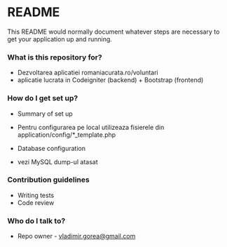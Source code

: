 # README #

This README would normally document whatever steps are necessary to get your application up and running.

### What is this repository for? ###

* Dezvoltarea aplicatiei romaniacurata.ro/voluntari
* aplicatie lucrata in Codeigniter (backend) + Bootstrap (frontend)

### How do I get set up? ###

* Summary of set up
* Pentru configurarea pe local utilizeaza fisierele din application/config/*_template.php

* Database configuration
* vezi MySQL dump-ul atasat


### Contribution guidelines ###

* Writing tests
* Code review

### Who do I talk to? ###

* Repo owner - vladimir.gorea@gmail.com